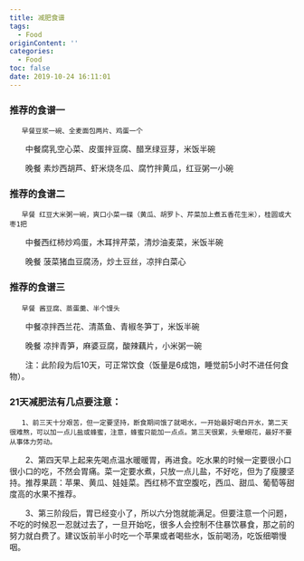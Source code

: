 ```yaml
---
title: 减肥食谱
tags:
  - Food
originContent: ''
categories:
  - Food
toc: false
date: 2019-10-24 16:11:01
---
```


### 推荐的食谱一
 
       早餐豆浆一碗、全麦面包两片、鸡蛋一个
 
　　中餐腐乳空心菜、皮蛋拌豆腐、醋烹绿豆芽，米饭半碗
 
　　晚餐 素炒西胡芦、虾米烧冬瓜、腐竹拌黄瓜，红豆粥一小碗
 
### 推荐的食谱二
 
       早餐 红豆大米粥一碗，爽口小菜一碟（黄瓜、胡罗卜、芹菜加上煮五香花生米），桂圆或大枣1把
 
　　中餐西红柿炒鸡蛋，木耳拌芹菜，清炒油麦菜，米饭半碗
 
　　晚餐 菠菜猪血豆腐汤，炒土豆丝，凉拌白菜心
 
### 推荐的食谱三
 
       早餐 酱豆腐、蒸蛋羹、半个馒头
 
　　中餐凉拌西兰花、清蒸鱼、青椒冬笋丁，米饭半碗
 
　　晚餐 凉拌青笋，麻婆豆腐，酸辣藕片，小米粥一碗
 
　　注：此阶段为后10天，可正常饮食（饭量是6成饱，睡觉前5小时不进任何食物）。
 
### 21天减肥法有几点要注意：
 
       1、前三天十分艰苦，但一定要坚持，断食期间饿了就喝水，一开始最好喝白开水，第二天很难熬，可以加一点儿盐或蜂蜜，注意，蜂蜜只能加一点点。第三天很累，头晕眼花，最好不要从事体力劳动。
 
　　2、第四天早上起来先喝点温水暖暖胃，再进食。吃水果的时候一定要很小口很小口的吃，不然会胃痛。菜一定要水煮，只放一点儿盐，不好吃，但为了瘦腰坚持。推荐果蔬：苹果、黄瓜、娃娃菜。西红柿不宜空腹吃，西瓜、甜瓜、葡萄等甜度高的水果不推荐。
 
　　3、第三阶段后，胃已经变小了，所以六分饱就能满足。但要注意一个问题，不吃的时候忍一忍就过去了，一旦开始吃，很多人会控制不住暴饮暴食，那之前的努力就白费了。建议饭前半小时吃一个苹果或者喝些水，饭前喝汤，吃饭细嚼慢咽。
